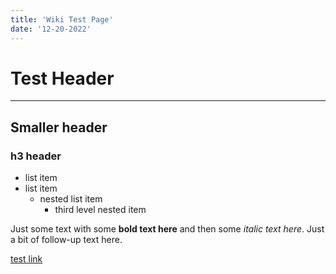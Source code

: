 ```yaml
---
title: 'Wiki Test Page'
date: '12-20-2022'
---
```


# Test Header

***

## Smaller header
### h3 header

- list item
- list item
  - nested list item
    - third level nested item

Just some text with some **bold text here** and then some *italic text here*. Just a bit of follow-up text here.


[test link](/wiki/article/test-page)
